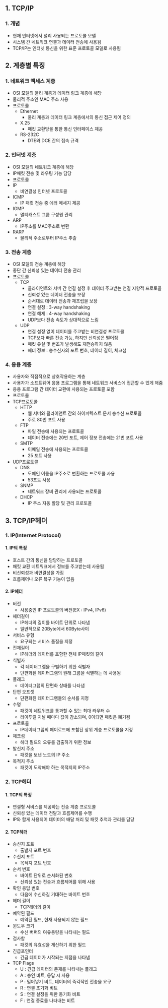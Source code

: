 ## 1. TCP/IP
### 1. 개념
- 현재 인터넷에서 널리 사용되는 프로토콜 모델
- 시스템 간 네트워크 연결과 데이터 전송에 사용됨
- TCP/IP는 인터넷 통신을 위한 표준 프로토콜 모델로 사용됨

## 2. 계층별 특징
### 1. 네트워크 액세스 계층
- OSI 모델의 물리 계층과 데이터 링크 계층에 해당
- 물리적 주소인 MAC 주소 사용
- 프로토콜
  - Ethernet
    - 물리 계층과 데이터 링크 계층에서의 통신 접근 제어 정의
  - X.25
    - 패킷 교환망을 통한 통신 인터페이스 제공
  - RS-232C
    - DTE와 DCE 간의 접속 규격
### 2. 인터넷 계층
- OSI 모델의 네트워크 계층에 해당
- IP패킷 전송 및 라우팅 기능 담당
- 프로토콜
- IP
  - 비연결성 인터넷 프로토콜
- ICMP
  - IP 패킷 전송 중 에러 메세지 제공
- IGMP
  - 멀티캐스트 그룹 구성원 관리
- ARP
  - IP주소를 MAC주소로 변환
- RARP
  - 물리적 주소로부터 IP주소 추출

### 3. 전송 계층
- OSI 모델의 전송 계층에 해당
- 종단 간 신뢰성 있는 데이터 전송 관리
- 프로토콜
  - TCP
    - 클라이언트와 서버 간 연결 설정 후 데이터 주고받는 연결 지향적 프로토콜
    - 신뢰성 있는 데이터 전송을 보장
    - 순서대로 데이터 전송과 재조립을 보장
    - 연결 설정 : 3-way handshaking
    - 연결 해제 : 4-way handshaking
    - UDP보다 전송 속도가 상대적으로 느림
  - UDP
    - 연결 설정 없이 데이터를 주고받는 비연결성 프로토콜
    - TCP보다 빠른 전송 가능, 하지만 신뢰성은 떨어짐
    - 패킷 유실 및 변조가 발생해도 재전송하지 않음
    - 헤더 정보 : 송수신자의 포트 번호, 데이터 길이, 체크섬

### 4. 응용 계층
- 사용자와 직접적으로 상호작용하는 계층
- 사용자가 소프트웨어 응용 프로그램을 통해 네트워크 서비스에 접근할 수 있게 해줌
- 응용 프로그램 간 데이터 교환에 사용되는 프로토콜 포함
- 프로토콜
- TCP프로토콜
  - HTTP
    - 웹 서버와 클라이언트 간의 하이퍼텍스트 문서 송수신 프로토콜
    - 주로 80번 포트 사용
  - FTP
    - 파일 전송에 사용되는 프로토콜
    - 데이터 전송에는 20번 포트, 제어 정보 전송에는 21번 포트 사용
  - SMTP
    - 이메일 전송에 사용되는 프로토콜
    - 25 포트 사용
- UDP프로토콜
  - DNS
    - 도메인 이름을 IP주소로 변환하는 프로토콜 사용
    - 53포트 사용
  - SNMP
    - 네트워크 장비 관리에 사용되는 프로토콜
  - DHCP
    - IP 주소 자동 할당 및 관리 프로토콜

## 3. TCP/IP헤더
### 1. IP(Internet Protocol)
#### 1. IP의 특징
- 호스트 간의 통신을 담당하는 프로토콜
- 패킷 교환 네트워크에서 정보를 주고받는데 사용됨
- 비신뢰성과 비연결성을 가짐
- 흐름제어나 오류 복구 기능이 없음

#### 2. IP헤더
- 버전
  - 사용중인 IP 프로토콜의 버전(EX : IPv4, IPv6)
- 헤더길이
  - IP헤더의 길이를 바이트 단위로 나타냄
  - 일반적으로 20Byte에서 60Byte사이
- 서비스 유형
  - 요구되는 서비스 품질을 지정
- 전체길이
  - IP헤더와 데이터를 포함한 전체 IP패킷의 길이
- 식별자
  - 각 데이터그램을 구별하기 위한 식별자
  - 단편화된 데이터그램의 원래 그룹을 식별하는 데 사용됨
- 플래그
  - 데이터그램의 단편화 상태를 나타냄
- 단편 오프셋
  - 단편화된 데이터그램들의 순서를 지정
- 수명
  - 패킷이 네트워크를 통과할 수 있는 최대 라우터 수
  - 라이투럴 지날 때마다 값이 감소되며, 0이되면 패킷은 폐기됨
- 프로토콜
  - IP데이터그램의 페이로드에 포함된 상위 계층 프로토콜을 지정
- 체크섬
  - 헤더 필드의 오류를 검출하기 위한 정보
- 발신지 주소
  - 패킷을 보낸 노드의 IP 주소
- 목적지 주소
  - 패킷이 도착해야 하는 목적지의 IP주소

### 2. TCP헤더
#### 1. TCP의 특징
- 연결형 서비스를 제공하는 전송 계층 프로토콜
- 신뢰성 있는 데이터 전달과 흐름제어를 수행
- IP와 함게 사용되어 데이터의 배달 처리 및 패킷 추척과 관리를 담당

#### 2. TCP헤더
- 송신지 포트
  - 출발지 포트 번호
- 수신지 포트
  - 목적지 포트 번호
- 순서 번호
  - 바이트 단위로 순서화된 번호
  - 신뢰성 있는 전송과 흐름제어를 위해 사용
- 확인 응답 번호
  - 다음에 수신하길 기대하는 바이트 번호
- 헤더 길이
  - TCP헤더의 길이
- 예약된 필드
  - 예약된 필드, 현재 사용되지 않는 필드
- 윈도우 크기
  - 수신 버퍼의 여유용량을 나타내는 필드
- 검사합
  - 패킷의 유효성을 계산하기 위한 필드
- 긴급포인터
  - 긴급 데이터가 시작되는 지점을 나타냄
- TCP Flags
  - U : 긴급 데이터의 존재를 나타내는 플래그
  - A : 승인 비트, 응답 시 사용
  - P : 밀어넣기 비트, 데이터의 즉각적인 전송을 요구
  - R : 연결 초기화 비트
  - S : 연결 설정을 위한 동기화 비트
  - F : 연결 종료를 나타내는 비트